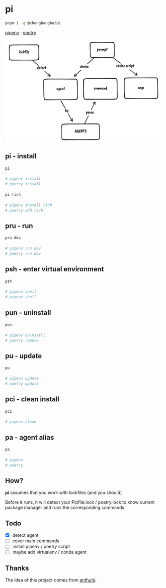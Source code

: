 # pi

```bash
pnpm i -g @zhengbangbo/pi
```

[pipenv](https://pipenv.pypa.io/en/latest/) · [poetry](https://python-poetry.org/)

![tldr](img/tldr.png)
## pi - install

```bash
pi

# pipenv install
# poetry install

pi rich

# pipenv install rich
# poetry add rich
```

## pru - run
```bash
pru dev

# pipenv run dev
# poetry run dev
```

## psh - enter virtual environment
```bash
psh

# pipenv shell
# pipenv shell
```

## pun - uninstall
```bash
pun

# pipenv uninsatll
# poetry remove
```

## pu - update
```bash
pu

# pipenv update
# poetry update
```

## pci - clean install
```bash
pci

# pipenv clean
```

## pa - agent alias
```bash
pa

# pipenv
# poetry
```

## How?

**pi** assumes that you work with lockfiles (and you should)

Before it runs, it will detect your Pipfile.lock / poetry.lock to know current package manager and runs the corresponding commands.

## Todo

- [x] detect agent
- [ ] cover main commands
- [ ] install pipenv / poetry script
- [ ] maybe add virtualenv / conda agent

## Thanks

The idea of this project comes from [antfu/ni](https://github.com/antfu/ni).
